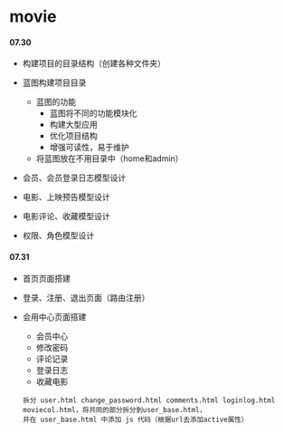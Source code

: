 # movie
#### 07.30
- 构建项目的目录结构（创建各种文件夹）

- 蓝图构建项目目录
    - 蓝图的功能
        - 蓝图将不同的功能模块化
        - 构建大型应用
        - 优化项目结构
        - 增强可读性，易于维护
    - 将蓝图放在不用目录中（home和admin）
    
- 会员、会员登录日志模型设计
- 电影、上映预告模型设计
- 电影评论、收藏模型设计
- 权限、角色模型设计

#### 07.31
- 首页页面搭建
- 登录、注册、退出页面（路由注册）

- 会用中心页面搭建
    - 会员中心
    - 修改密码
    - 评论记录
    - 登录日志
    - 收藏电影
    ```
    拆分 user.html change_password.html comments.html loginlog.html moviecol.html，将共同的部分拆分到user_base.html，
    并在 user_base.html 中添加 js 代码（根据url去添加active属性）
    ```

 